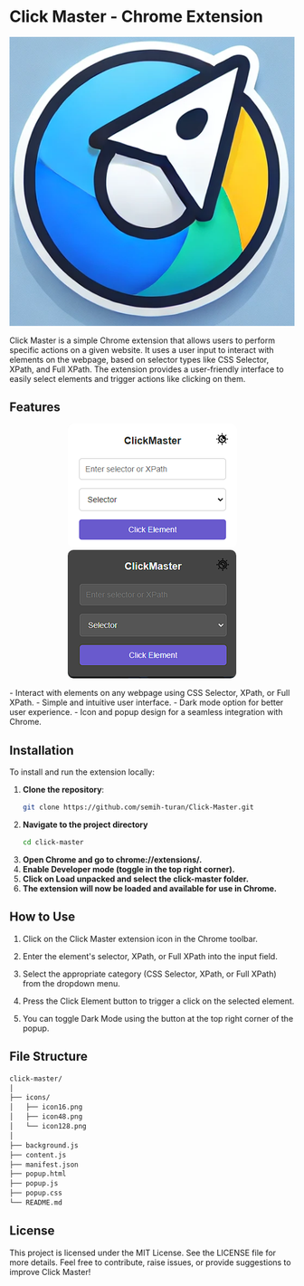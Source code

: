# Click Master - Chrome Extension
<p align="center">
  <img src="./Click-Master/icons/icon.png" />
</p>
Click Master is a simple Chrome extension that allows users to perform specific actions on a given website. It uses a user input to interact with elements on the webpage, based on selector types like CSS Selector, XPath, and Full XPath. The extension provides a user-friendly interface to easily select elements and trigger actions like clicking on them.

## Features
<p align="center">
  <img src="./assets/preview.png" alt="Preview Light Mode" style="border-radius: 10px;" />
  <img src="./assets/preview-dark.png" alt="Preview Dark Mode" style="border-radius: 10px;" />
</p>
- Interact with elements on any webpage using CSS Selector, XPath, or Full XPath.
- Simple and intuitive user interface.
- Dark mode option for better user experience.
- Icon and popup design for a seamless integration with Chrome.

## Installation

To install and run the extension locally:

1. **Clone the repository**:
   ```bash
   git clone https://github.com/semih-turan/Click-Master.git
2. **Navigate to the project directory**
    ```bash
    cd click-master
3. **Open Chrome and go to chrome://extensions/.**
4. **Enable Developer mode (toggle in the top right corner).**
5. **Click on Load unpacked and select the click-master folder.**
6. **The extension will now be loaded and available for use in Chrome.**

## How to Use

1. Click on the Click Master extension icon in the Chrome toolbar.

2. Enter the element's selector, XPath, or Full XPath into the input field.

3. Select the appropriate category (CSS Selector, XPath, or Full XPath) from the dropdown menu.

4. Press the Click Element button to trigger a click on the selected element.

5. You can toggle Dark Mode using the button at the top right corner of the popup.

## File Structure 

```bash
click-master/
│
├── icons/
│   ├── icon16.png
│   ├── icon48.png
│   └── icon128.png
│
├── background.js
├── content.js
├── manifest.json
├── popup.html
├── popup.js
├── popup.css
└── README.md
```

## License


This project is licensed under the MIT License. See the LICENSE file for more details. Feel free to contribute, raise issues, or provide suggestions to improve Click Master!